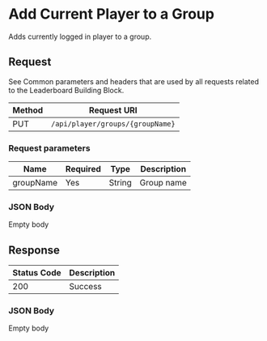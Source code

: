 # Add Current Player to a Group

Adds currently logged in player to a group.

## Request

See Common parameters and headers that are used by all requests related to the Leaderboard Building Block.

Method  | Request URI
------- | -----------
PUT     | `/api/player/groups/{groupName}`

### Request parameters

Name        | Required |   Type   | Description
------------|----------|----------|------------
groupName|Yes|String|Group name

### JSON Body

Empty body

## Response

| Status Code | Description |
|-------------|-------------|
|200|Success|


### JSON Body

Empty body